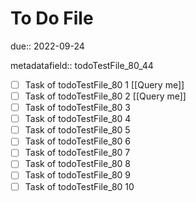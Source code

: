 # To Do File

due:: 2022-09-24

metadatafield:: todoTestFile_80_44

- [ ] Task of todoTestFile_80 1 [[Query me]]
- [ ] Task of todoTestFile_80 2 [[Query me]]
- [ ] Task of todoTestFile_80 3
- [ ] Task of todoTestFile_80 4
- [ ] Task of todoTestFile_80 5
- [ ] Task of todoTestFile_80 6
- [ ] Task of todoTestFile_80 7
- [ ] Task of todoTestFile_80 8
- [ ] Task of todoTestFile_80 9
- [ ] Task of todoTestFile_80 10